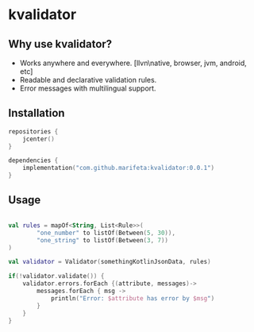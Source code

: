 # kvalidator

## Why use kvalidator?

* Works anywhere and everywhere. [llvn\native, browser, jvm, android, etc]
* Readable and declarative validation rules.
* Error messages with multilingual support.

## Installation
```kts
repositories {
    jcenter()
}

dependencies {
    implementation("com.github.marifeta:kvalidator:0.0.1")
}
```

## Usage

```kt

val rules = mapOf<String, List<Rule>>(
        "one_number" to listOf(Between(5, 30)),
        "one_string" to listOf(Between(3, 7))
)

val validator = Validator(somethingKotlinJsonData, rules)        

if(!validator.validate()) {
    validator.errors.forEach {(attribute, messages)->
        messages.forEach { msg ->
            println("Error: $attribute has error by $msg")
        }
    }
}

```